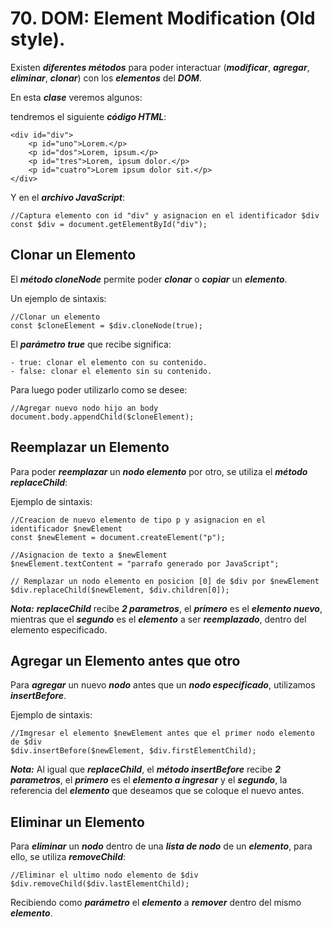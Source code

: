 # 70. DOM: Element Modification (Old style).

Existen ***diferentes métodos*** para poder interactuar (***modificar***, ***agregar***, ***eliminar***, ***clonar***) con los ***elementos*** del ***DOM***.

En esta ***clase*** veremos algunos:

tendremos el siguiente ***código HTML***:

~~~
<div id="div">
	<p id="uno">Lorem.</p>
	<p id="dos">Lorem, ipsum.</p>
	<p id="tres">Lorem, ipsum dolor.</p>
	<p id="cuatro">Lorem ipsum dolor sit.</p>
</div>
~~~

Y en el ***archivo JavaScript***:

~~~
//Captura elemento con id "div" y asignacion en el identificador $div
const $div = document.getElementById("div");
~~~

## Clonar un Elemento

El ***método cloneNode*** permite poder ***clonar*** o ***copiar*** un ***elemento***.

Un ejemplo de sintaxis:

~~~
//Clonar un elemento
const $cloneElement = $div.cloneNode(true);
~~~

El ***parámetro true*** que recibe significa:

	- true: clonar el elemento con su contenido.
	- false: clonar el elemento sin su contenido.

Para luego poder utilizarlo como se desee:

~~~
//Agregar nuevo nodo hijo an body
document.body.appendChild($cloneElement);
~~~

## Reemplazar un Elemento

Para poder ***reemplazar*** un ***nodo elemento*** por otro, se utiliza el ***método replaceChild***:

Ejemplo de sintaxis:

~~~
//Creacion de nuevo elemento de tipo p y asignacion en el identificador $newElement
const $newElement = document.createElement("p");

//Asignacion de texto a $newElement
$newElement.textContent = "parrafo generado por JavaScript";

// Remplazar un nodo elemento en posicion [0] de $div por $newElement
$div.replaceChild($newElement, $div.children[0]);
~~~

***Nota:*** ***replaceChild*** recibe ***2 parametros***, el ***primero*** es el ***elemento nuevo***, mientras que el ***segundo*** es el ***elemento*** a ser ***reemplazado***, dentro del elemento especificado.

## Agregar un Elemento antes que otro

Para ***agregar*** un nuevo ***nodo*** antes que un ***nodo especificado***, utilizamos ***insertBefore***.

Ejemplo de sintaxis:

~~~
//Imgresar el elemento $newElement antes que el primer nodo elemento de $div
$div.insertBefore($newElement, $div.firstElementChild);
~~~

***Nota:*** Al igual que ***replaceChild***, el ***método insertBefore*** recibe ***2 parametros***, el ***primero*** es el ***elemento a ingresar*** y el ***segundo***, la referencia del ***elemento*** que deseamos que se coloque el nuevo antes.

## Eliminar un Elemento

Para ***eliminar*** un ***nodo*** dentro de una ***lista de nodo*** de un ***elemento***, para ello, se utiliza ***removeChild***:

~~~
//Eliminar el ultimo nodo elemento de $div
$div.removeChild($div.lastElementChild);
~~~

Recibiendo como ***parámetro*** el ***elemento*** a ***remover*** dentro del mismo ***elemento***.


